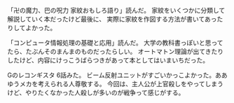 「卍の魔力、巴の呪力 家紋おもしろ語り」読んだ。
家紋をいくつかに分類して解説していく本だったけど最後に、
実際に家紋を作図する方法が書いてあったりしてよかった。

「コンピュータ情報処理の基礎と応用」読んだ。
大学の教科書っぽいと思ってたら、たぶんそのまんまのものだったらしい。
オートマトン理論が出てきたりしたけど、内容にけっこうばらつきがあって本としてはいまいちだった。

Gのレコンギスタ 6話みた。
ビーム反射ユニットがすごいかっこよかった。ああゆうメカを考えられる人尊敬する。
今回は、主人公が上官殺しをやってしまうけど、やりたくなかった人殺しが多いのが戦争って感じがする。
